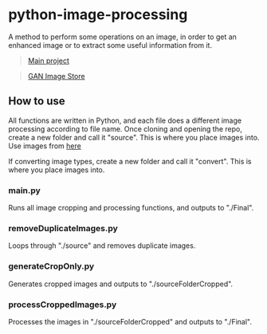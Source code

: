 # python-image-processing
A method to perform some operations on an image, in order to get an enhanced image or to extract some useful information from it.

>[Main project](https://github.com/NVlabs/stylegan2)

>[GAN Image Store](https://github.com/WathikAhmed/GAN-images)



## How to use
All functions are written in Python, and each file does a different image processing according to file name.
Once cloning and opening the repo, create a new folder and call it "source". This is where you place images into.
Use images from [here](https://github.com/WathikAhmed/GAN-images)

If converting image types, create a new folder and call it "convert". This is where you place images into.

### main.py
Runs all image cropping and processing functions, and outputs to "./Final".

### removeDuplicateImages.py
Loops through "./source" and removes duplicate images.

### generateCropOnly.py
Generates cropped images and outputs to "./sourceFolderCropped".

### processCroppedImages.py
Processes the images in "./sourceFolderCropped" and outputs to "./Final".
